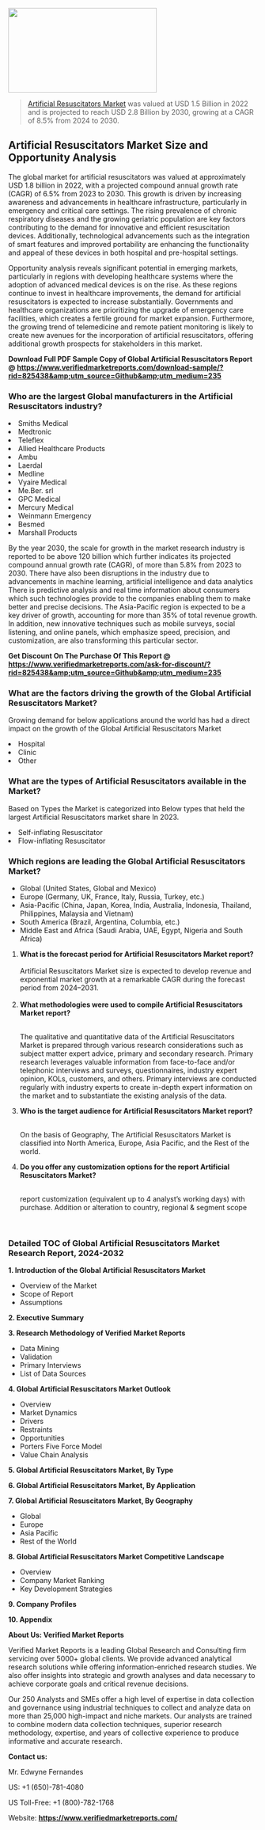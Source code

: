 <img src="https://ffe5etoiles.com/wp-content/uploads/2024/12/MST1-300x171.png" alt="" width="300" height="171" class="alignnone size-medium wp-image-20088" /><blockquote><p><p><a href="https://www.verifiedmarketreports.com/download-sample/?rid=825438&utm_source=Github&utm_medium=235" target="_blank">Artificial Resuscitators Market</a> was valued at USD 1.5 Billion in 2022 and is projected to reach USD 2.8 Billion by 2030, growing at a CAGR of 8.5% from 2024 to 2030.</p></blockquote><p><h2>Artificial Resuscitators Market Size and Opportunity Analysis</h2><p>The global market for artificial resuscitators was valued at approximately USD 1.8 billion in 2022, with a projected compound annual growth rate (CAGR) of 6.5% from 2023 to 2030. This growth is driven by increasing awareness and advancements in healthcare infrastructure, particularly in emergency and critical care settings. The rising prevalence of chronic respiratory diseases and the growing geriatric population are key factors contributing to the demand for innovative and efficient resuscitation devices. Additionally, technological advancements such as the integration of smart features and improved portability are enhancing the functionality and appeal of these devices in both hospital and pre-hospital settings.</p><p>Opportunity analysis reveals significant potential in emerging markets, particularly in regions with developing healthcare systems where the adoption of advanced medical devices is on the rise. As these regions continue to invest in healthcare improvements, the demand for artificial resuscitators is expected to increase substantially. Governments and healthcare organizations are prioritizing the upgrade of emergency care facilities, which creates a fertile ground for market expansion. Furthermore, the growing trend of telemedicine and remote patient monitoring is likely to create new avenues for the incorporation of artificial resuscitators, offering additional growth prospects for stakeholders in this market.</p></p><p class=""><strong>Download Full PDF Sample Copy of Global Artificial Resuscitators Report @ <a href="https://www.verifiedmarketreports.com/download-sample/?rid=825438&amp;utm_source=Github&amp;utm_medium=235" target="_blank">https://www.verifiedmarketreports.com/download-sample/?rid=825438&amp;utm_source=Github&amp;utm_medium=235</a></strong></p><h3 id="" class="">Who are the largest Global manufacturers in the Artificial Resuscitators industry?</h3><p><li>Smiths Medical</li><li> Medtronic</li><li> Teleflex</li><li> Allied Healthcare Products</li><li> Ambu</li><li> Laerdal</li><li> Medline</li><li> Vyaire Medical</li><li> Me.Ber. srl</li><li> GPC Medical</li><li> Mercury Medical</li><li> Weinmann Emergency</li><li> Besmed</li><li> Marshall Products</li></p><div class=""><div class="" dir="" data-message-author-role="" data-message-id="" data-message-model-slug=""><div class=""><div class=""><div class=""><div class="" dir="" data-message-author-role="" data-message-id="" data-message-model-slug=""><div class=""><div class=""><p>By the year 2030, the scale for growth in the market research industry is reported to be above 120 billion which further indicates its projected compound annual growth rate (CAGR), of more than 5.8% from 2023 to 2030. There have also been disruptions in the industry due to advancements in machine learning, artificial intelligence and data analytics There is predictive analysis and real time information about consumers which such technologies provide to the companies enabling them to make better and precise decisions. The Asia-Pacific region is expected to be a key driver of growth, accounting for more than 35% of total revenue growth. In addition, new innovative techniques such as mobile surveys, social listening, and online panels, which emphasize speed, precision, and customization, are also transforming this particular sector.</p><p><strong>Get Discount On The Purchase Of This Report @&nbsp; <a href="https://www.verifiedmarketreports.com/ask-for-discount/?rid=825438&amp;utm_source=Github&amp;utm_medium=235" target="_blank">https://www.verifiedmarketreports.com/ask-for-discount/?rid=825438&amp;utm_source=Github&amp;utm_medium=235</a></strong></p></div></div></div></div></div></div></div></div><h3 id="" class="">What are the factors driving the growth of the Global Artificial Resuscitators Market?</h3><p id="" class="">Growing demand for below applications around the world has had a direct impact on the growth of the Global Artificial Resuscitators Market</p><p id="" class=""><li>Hospital</li><li> Clinic</li><li> Other</li></p><h3 id="" class="">What are the types of Artificial Resuscitators available in the Market?</h3><p id="" class="">Based on Types the Market is categorized into Below types that held the largest Artificial Resuscitators market share In 2023.</p><p id="" class=""><li>Self-inflating Resuscitator</li><li> Flow-inflating Resuscitator</li></p><h3 id="" class="">Which regions are leading the Global Artificial Resuscitators Market?</h3><ul><li>Global (United States, Global and Mexico)</li><li>Europe (Germany, UK, France, Italy, Russia, Turkey, etc.)</li><li>Asia-Pacific (China, Japan, Korea, India, Australia, Indonesia, Thailand, Philippines, Malaysia and Vietnam)</li><li>South America (Brazil, Argentina, Columbia, etc.)</li><li>Middle East and Africa (Saudi Arabia, UAE, Egypt, Nigeria and South Africa)</li></ul><p><ol><li><strong>What is the forecast period for Artificial Resuscitators Market report?<br /></strong><br /><span data-sheets-root="1" data-sheets-value="{&quot;1&quot;:2,&quot;2&quot;:&quot;XXXX size is expected to develop revenue and exponential market growth at a remarkable CAGR during the forecast period from 2024&ndash;2030.&quot;}" data-sheets-userformat="{&quot;2&quot;:12674,&quot;4&quot;:{&quot;1&quot;:2,&quot;2&quot;:16776960},&quot;10&quot;:2,&quot;11&quot;:0,&quot;15&quot;:&quot;Arial&quot;,&quot;16&quot;:12}">Artificial Resuscitators Market size is expected to develop revenue and exponential market growth at a remarkable CAGR during the forecast period from 2024&ndash;2031.</span><br /><br /></li><li><strong>What methodologies were used to compile Artificial Resuscitators Market report?<br /><br /></strong><p>The qualitative and quantitative data of the&nbsp;Artificial Resuscitators Market is prepared through various research considerations such as subject matter expert advice, primary and secondary research. Primary research leverages valuable information from face-to-face and/or telephonic interviews and surveys, questionnaires, industry expert opinion, KOLs, customers, and others. Primary interviews are conducted regularly with industry experts to create in-depth expert information on the market and to substantiate the existing analysis of the data.&nbsp;</p></li><li><strong>Who is the target audience for Artificial Resuscitators Market report?<br /><br /></strong><p>On the basis of Geography, The&nbsp;Artificial Resuscitators Market is classified into North America, Europe, Asia Pacific, and the Rest of the world.</p></li><li><strong>Do you offer any customization options for the report Artificial Resuscitators Market?<br /><br /></strong><p>report customization (equivalent up to 4 analyst&rsquo;s working days) with purchase. Addition or alteration to country, regional &amp; segment scope</p><p>&nbsp;</p></li></ol></p><h3 id="" class="">Detailed TOC of Global Artificial Resuscitators Market Research Report, 2024-2032</h3><p id="" class=""><strong>1. Introduction of the Global Artificial Resuscitators Market</strong></p><ul><li>Overview of the Market</li><li>Scope of Report</li><li>Assumptions</li></ul><p id="" class=""><strong>2. Executive Summary</strong></p><p id="" class=""><strong>3. Research Methodology of&nbsp;Verified Market Reports</strong></p><ul><li>Data Mining</li><li>Validation</li><li>Primary Interviews</li><li>List of Data Sources</li></ul><p id="" class=""><strong>4. Global Artificial Resuscitators Market Outlook</strong></p><ul><li>Overview</li><li>Market Dynamics</li><li>Drivers</li><li>Restraints</li><li>Opportunities</li><li>Porters Five Force Model</li><li>Value Chain Analysis</li></ul><p id="" class=""><strong>5. Global Artificial Resuscitators Market, By&nbsp;Type</strong></p><p id="" class=""><strong>6. Global Artificial Resuscitators Market, By Application</strong></p><p id="" class=""><strong>7. Global Artificial Resuscitators Market, By Geography</strong></p><ul><li>Global</li><li>Europe</li><li>Asia Pacific</li><li>Rest of the World</li></ul><p id="" class=""><strong>8. Global Artificial Resuscitators Market Competitive Landscape</strong></p><ul><li>Overview</li><li>Company Market Ranking</li><li>Key Development Strategies</li></ul><p id="" class=""><strong>9. Company Profiles</strong></p><p id="" class=""><strong>10. Appendix</strong></p><p id="" class=""><strong>About Us: Verified Market Reports</strong></p><p id="" class="">Verified Market Reports is a leading Global Research and Consulting firm servicing over 5000+ global clients. We provide advanced analytical research solutions while offering information-enriched research studies. We also offer insights into strategic and growth analyses and data necessary to achieve corporate goals and critical revenue decisions.</p><p id="" class="">Our 250 Analysts and SMEs offer a high level of expertise in data collection and governance using industrial techniques to collect and analyze data on more than 25,000 high-impact and niche markets. Our analysts are trained to combine modern data collection techniques, superior research methodology, expertise, and years of collective experience to produce informative and accurate research.</p><p id="" class=""><strong>Contact us:</strong></p><p id="" class="">Mr. Edwyne Fernandes</p><p id="" class="">US: +1 (650)-781-4080</p><p id="" class="">US Toll-Free: +1 (800)-782-1768</p><p id="" class="">Website: <a target="" data-test-app-aware-link=""><strong>https://www.verifiedmarketreports.com/</strong></a></p>
